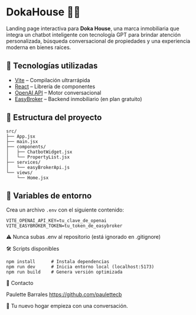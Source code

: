 # DokaHouse 🏡🤖

Landing page interactiva para **Doka House**, una marca inmobiliaria que integra un chatbot inteligente con tecnología GPT para brindar atención personalizada, búsqueda conversacional de propiedades y una experiencia moderna en bienes raíces.

## 🚀 Tecnologías utilizadas

- [Vite](https://vitejs.dev/) – Compilación ultrarrápida
- [React](https://react.dev/) – Librería de componentes
- [OpenAI API](https://platform.openai.com/docs/api-reference/chat) – Motor conversacional
- [EasyBroker](https://www.easybroker.com/) – Backend inmobiliario (en plan gratuito)

## 🧩 Estructura del proyecto

```
src/
├── App.jsx
├── main.jsx
├── components/
│   ├── ChatbotWidget.jsx
│   └── PropertyList.jsx
├── services/
│   └── easyBrokerApi.js
└── views/
    └── Home.jsx
```

## 🔐 Variables de entorno

Crea un archivo `.env` con el siguiente contenido:

```
VITE_OPENAI_API_KEY=tu_clave_de_openai
VITE_EASYBROKER_TOKEN=tu_token_de_easybroker
```

⚠️ Nunca subas .env al repositorio (está ignorado en .gitignore)


🛠️ Scripts disponibles

```
npm install      # Instala dependencias
npm run dev      # Inicia entorno local (localhost:5173)
npm run build    # Genera versión optimizada
```

📩 Contacto

Paulette Barrales
https://github.com/paulettecb

🧠 Tu nuevo hogar empieza con una conversación.
